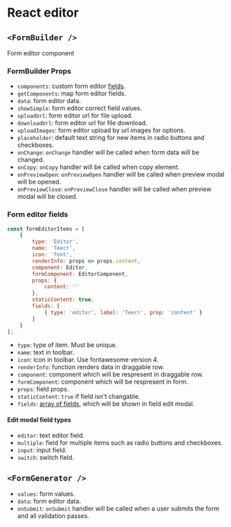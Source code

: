 # React editor

## `<FormBuilder />`

Form editor component

### FormBuilder Props

- `components`: custom form editor [fields](#form-editor-field).
- `getComponents`: map form editor fields.
- `data`: form editor data.
- `showSimple`: form editor correct field values.
- `uploadUrl`: form editor url for file upload.
- `downloadUrl`: form editor url for file download.
- `uploadImages`: form editor upload by url images for options.
- `placeholder`: default text string for new items in radio buttons and checkboxes.
- `onChange`: `onChange` handler will be called when form data will be changed.
- `onCopy`: `onCopy` handler will be called when copy element.
- `onPreviewOpen`: `onPreviewOpen` handler will be called when preview modal will be opened.
- `onPreviewClose`: `onPreviewClose` handler will be called when preview modal will be closed.

### Form editor fields

```js
const formEditorItems = [
    {
        type: 'Editor',
        name: 'Текст',
        icon: 'font',
        renderInfo: props => props.content,
        component: Editor,
        formComponent: EditorComponent,
        props: {
            content: ''
        },
        staticContent: true,
        fields: [
            { type: 'editor', label: 'Текст', prop: 'content' }
        ]
    }
];
```

- `type`: type of item. Must be unique.
- `name`: text in toolbar.
- `icon`: icon in toolbar. Use fontawesome version 4.
- `renderInfo`: function renders data in draggable row.
- `component`: component which will be respresent in draggable row.
- `formComponent`: component which will be respresent in form.
- `props`: field props.
- `staticContent`: `true` if field isn't changable.
- `fields`: [array of fields](#edit-modal-field-types), which will be shown in field edit modal.

#### Edit modal field types

- `editor`: text editor field.
- `multiple`: field for multiple items such as radio buttons and checkboxes.
- `input`: input field.
- `switch`: switch field.

## `<FormGenerator />`

- `values`: form values.
- `data`: form editor data.
- `onSubmit`: `onSubmit` handler will be called when a user submits the form and all validation passes.

